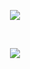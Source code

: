  <p align="center">
    <img src="https://readme-typing-svg.demolab.com?font=Fira+Code&pause=500&color=F70086&center=true&multiline=true&width=435&lines=I'm+just+some+idiot+13+year+old+kid;+++++++++++++++++Deal+with+it" /></a>  
</p>

<p>‎ </p>

<p align="center">
    <img src="https://streak-stats.demolab.com?user=Hankypoo7&theme=ambient-gradient&hide_border=true&mode=weekly" /></a>  
</p>

<p> </p>
